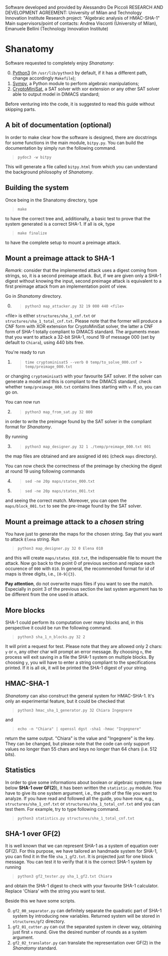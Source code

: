 Software developed and provided by Alessandro De Piccoli
RESEARCH AND DEVELOPMENT AGREEMENT: University of Milan and Technology Innovation Institute
Research project: "Algebraic analysis of HMAC-SHA-1"
Main supervisors/point of contacts: Andrea Visconti (University of Milan), Emanuele Bellini (Technology Innovation Institute)

# Shanatomy

Software requested to completely enjoy *Shanatomy*:

0. [Python3](https://www.python.org/) (in `/usr/lib/python3` by default, if it has a different path, change accordingly `Makefile`);
1. [Sympy](https://www.sympy.org/en/index.html), a Python module to perform algebraic manipulations;
2. [CryptoMiniSat](https://github.com/msoos/cryptominisat), a SAT solver with
   xor extension or any other SAT solver able to output model in DIMACS
standard;

Before venturing into the code, it is suggested to read this guide without skipping parts.

## A bit of documentation (optional)

In order to make clear how the software is designed, there are docstrings for
some functions in the main module, `bitpy.py`. You can build the documentation
by simply run the following command.

> `pydoc3 -w bitpy`

This will generate a file called `bitpy.html` from which you can understand the
background philosophy of *Shanatomy*.

## Building the system

Once being in the Shanatomy directory, type

> `make`

to have the correct tree and, additionally, a basic test to prove that the
system generated is a correct SHA-1. If all is ok, type

> `make finalize`

to have the complete setup to mount a preimage attack.

## Mount a preimage attack to SHA-1

*Remark*: consider that the implemented attack uses a digest coming from strings, so, it is a second preimage attack. But, if we are given only a SHA-1 digest without knowing the input, second preimage attack is equivalent to a first preimage attack from an implementation point of view.

Go in *Shanatomy* directory.

0. > `python3 map_attacker.py 32 19 000 440 <file>`

\<file\> is either `structures/sha_1_cnf.txt` or
`structures/sha_1_total_cnf.txt`. Please note that the former will produce a
CNF form with XOR extension for CryptoMiniSat solver, the latter a CNF form of
SHA-1 totally compliant to DIMACS standard. The arguments mean that you want to
attack a 32-bit SHA-1, round 19 of message 000 (set by default to `Chiara`),
using 440 bits free. 

You're ready to run

1. > `time cryptominisat5 --verb 0 temp/to_solve_000.cnf >
temp/preimage_000.txt`

or changing `cryptominisat5` with your favourite SAT solver. If the solver can
generate a model and this is compliant to the DIMACS standard, check whether
`temp/preimage_000.txt` contains lines starting with `v`. If so, you can go on.

You can now run 

2. > `python3 map_from_sat.py 32 000`

in order to write the preimage found by the SAT solver in the compliant format
for *Shanatomy*.

By running

3. > `python3 map_designer.py 32 1 ./temp/preimage_000.txt 001`

the map files are obtained and are assigned id `001` (check `maps` directory).

You can now check the correctness of the preimage by checking the digest at
round 19 using following commands

4. > `sed -ne 20p maps/states_000.txt`
5. > `sed -ne 20p maps/states_001.txt`

and seeing the correct match. Moreover, you can open the `maps/block_001.txt`
to see the pre-image found by the SAT solver.

## Mount a preimage attack to a *chosen* string

You have just to generate the maps for the chosen string. Say that you want to
attack `Elena` string. Run

> `python3 map_designer.py 32 0 Elena 010`

and this will create `maps/states_010.txt`, the indispensable file to mount the
attack. Now go back to the point 0 of previous section and replace each
occurence of `000` with `010`. In general, the recommended format for id of
maps is three digits, i.e., `[0-9]{3}`.

**Pay attention**, do not overwrite maps files if you want to see the match.
Especially in point 3 of the previous section the last system argument has to
be different from the one used in attack.

## More blocks

SHA-1 could perform its computation over many blocks and, in this perspective
it could be run the following command.

> `python3 sha_1_n_blocks.py 32 2`

It will print a request for test. Please note that they are allowed only 2
chars: `y` or `n`, any other char will prompt an error message. By choosing
`n`, the process will exit saving in a file the SHA-1 system on multiple
blocks. By choosing `y`, you will have to enter a string compliant to the
specifications printed. If it is all ok, it will be printed the SHA-1 digest of
your string.

## HMAC-SHA-1

*Shanatomy* can also construct the general system for HMAC-SHA-1. It's only an
experimental feature, but it could be checked that 

> `python3 hmac_sha_1_generator.py 32 Chiara Ingegnere`

and

> `echo -n "Chiara" | openssl dgst -sha1 -hmac "Ingegnere"`

return the same output. "Chiara" is the value and "Ingegnere" is the key. They
can be changed, but please note that the code can only support values no longer
than 55 chars and keys no longer than 64 chars (i.e. 512 bits).

## Statistics

In order to give some informations about boolean or algebraic systems (see
below **SHA-1 over GF(2)**), it has been written the `statistic.py` module. You
have to give its one system argument, i.e., the path of the file you want to
analyze. If you have read and followed all the guide, you have now, e.g.,
`structures/sha_1_cnf.txt` or `structures/sha_1_total_cnf.txt` and you can test
them. For example, try to type following command.

> `python3 statistics.py structures/sha_1_total_cnf.txt`

## SHA-1 over GF(2)

It is well known that we can represent SHA-1 as a system of equation over
GF(2). For this purpose, we have tailored an handmade system for SHA-1, you can
find it in the file `sha_1_gf2.txt`. It is projected just for one block
message. You can test it to verify that it is the correct SHA-1 system by
running

> `python3 gf2_tester.py sha_1_gf2.txt Chiara`

and obtain the SHA-1 digest to check with your favourite SHA-1 calculator.
Replace 'Chiara' with the string you want to test.

Beside this we have some scripts.

0. `gf2_00_separator.py` can definitely separate the quadratic part of SHA-1
   system by introducing new variables. Returned system will be stored in
`structures/gf2` directory.
1. `gf2_01_cutter.py` can cut the separated system in clever way, obtaining
   just first `x` round. Give the desired number of rounds as a system
argument.
2. `gf2_02_translator.py` can translate the representation over GF(2) in the
   *Shanatomy* standard.

